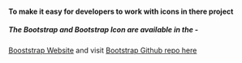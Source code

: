 #### To make it easy for developers to work with icons in there project 
##### The Bootstrap and Bootstrap Icon are available in the -
[Booststrap Website](https://icons.getbootstrap.com)
and visit [Bootstrap Github repo here](https://github.com/twbs/icons)

